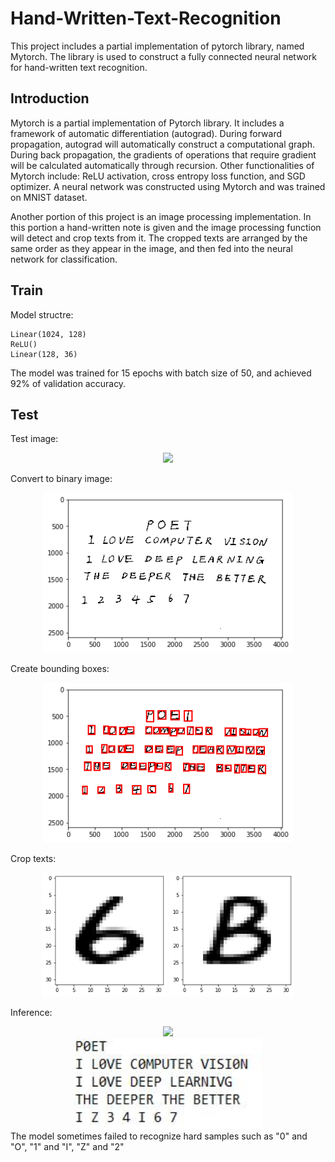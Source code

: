 # Hand-Written-Text-Recognition
This project includes a partial implementation of pytorch library, named Mytorch. The library is used to construct a fully connected neural network for hand-written text recognition. 
## Introduction
Mytorch is a partial implementation of Pytorch library. It includes a framework of automatic differentiation (autograd). During forward propagation, autograd will automatically construct a computational graph. During back propagation, the gradients of operations that require gradient will be calculated automatically through recursion. Other functionalities of Mytorch include: ReLU activation, cross entropy loss function, and SGD optimizer. A neural network was constructed using Mytorch and was trained on MNIST dataset.

Another portion of this project is an image processing implementation. In this portion a hand-written note is given and the image processing function will detect and crop texts from it. The cropped texts are arranged by the same order as they appear in the image, and then fed into the neural network for classification. 

## Train
Model structre:
```
Linear(1024, 128)
ReLU()
Linear(128, 36)
```

The model was trained for 15 epochs with batch size of 50, and achieved 92% of validation accuracy.

## Test
Test image:
<div align="center">
  <img src="images/test.jpg" width="300"/>
</div>

Convert to binary image:
<div align="center">
  <img src="result/binary.png" width="400"/>
</div>

Create bounding boxes:
<div align="center">
  <img src="result/bbox.png" width="400"/>
</div>

Crop texts:
<div align="center">
  <img src="result/6.png" width="200"/>
  <img src="result/B.png" width="200"/>
</div>

Inference:
<div align="center">
  <img src="images/test.jpg" width="300"/>
</div>
<div align="center">
  <img src="result/result.jpg" width="300"/>
</div>
The model sometimes failed to recognize hard samples such as "0" and "O", "1" and "I", "Z" and "2"
